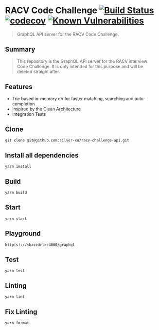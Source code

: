 # RACV Code Challenge [![Build Status](https://travis-ci.org/silver-xu/racv-challenge-api.svg?branch=master)](https://travis-ci.org/silver-xu/racv-challenge-api) [![codecov](https://codecov.io/gh/silver-xu/racv-challenge-api/branch/master/graph/badge.svg)](https://codecov.io/gh/silver-xu/racv-challenge-api) [![Known Vulnerabilities](https://snyk.io/test/github/silver-xu/racv-challenge-api/badge.svg?targetFile=package.json)](https://snyk.io/test/github/silver-xu/racv-challenge-api?targetFile=package.json)

> GraphQL API server for the RACV Code Challenge.

## Summary

> This repository is the GraphQL API server for the RACV interview Code Challenge. It is only intended for this purpose and will be deleted straight after.

## Features

- Trie based in-memory db for faster matching, searching and auto-completion
- Inspired by the Clean Architecture
- Integration Tests

## Clone

```shell
git clone git@github.com:silver-xu/racv-challenge-api.git
```

## Install all dependencies

```
yarn install
```

## Build

```
yarn build
```

## Start

```
yarn start
```

## Playground

```
http(s)://<baseUrl>:4000/graphql
```

## Test

```
yarn test
```

## Linting

```
yarn lint
```

## Fix Linting

```
yarn format
```
